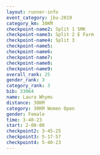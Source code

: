 ```yaml
---
layout: runner-info 
event_category: jbu-2019 
category_km: 30KM 
checkpoint-name2: Split 1 SMK 
checkpoint-name3: Split 2 E Farm 
checkpoint-name4: Split 3 
checkpoint-name5: 
checkpoint-name6: 
checkpoint-name7: 
checkpoint-name8: 
checkpoint-name9: 
overall_rank: 25
gender_rank: 3
category_rank: 3
bib: 33064
name: Laura Whyms
distance: 30KM
category: 30KM Women Open
gender: Female
time: 3-40-23
start: 2-00-00
checkpoint2: 3-45-25
checkpoint3: 5-17-57
checkpoint4: 5-40-23
---
```

